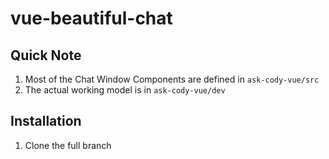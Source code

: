 # vue-beautiful-chat

## Quick Note
1. Most of the Chat Window Components are defined in
``` ask-cody-vue/src ```
2. The actual working model is in
``` ask-cody-vue/dev ```

## Installation
1. Clone the full branch
